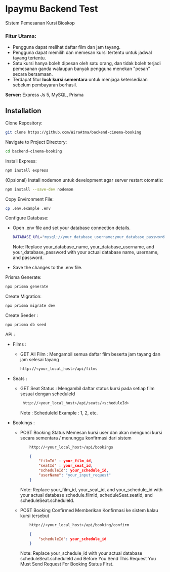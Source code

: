 # Ipaymu Backend Test

Sistem Pemesanan Kursi Bioskop

### Fitur Utama:
- Pengguna dapat melihat daftar film dan jam tayang.
- Pengguna dapat memilih dan memesan kursi tertentu untuk jadwal tayang tertentu.
- Satu kursi hanya boleh dipesan oleh satu orang, dan tidak boleh terjadi pemesanan ganda walaupun banyak pengguna menekan "pesan" secara bersamaan.
- Terdapat fitur **lock kursi sementara** untuk menjaga ketersediaan sebelum pembayaran berhasil.

**Server:** Express Js 5, MySQL, Prisma

## Installation

Clone Repository:

```bash
git clone https://github.com/WiraAtma/backend-cinema-booking
```

Navigate to Project Directory:

```bash
cd backend-cinema-booking
```

Install Express:

```bash
npm install express
```

(Opsional) Install nodemon untuk development agar server restart otomatis:
```bash
npm install --save-dev nodemon
```

Copy Environment File:

```bash
cp .env.example .env
```

Configure Database:

-   Open .env file and set your database connection details.

    ```bash
    DATABASE_URL="mysql://your_database_username:your_database_password@localhost:5432/your_database_name?schema=public"
    ```

    Note: Replace your_database_name, your_database_username, and your_database_password with your actual database name, username, and password.

-   Save the changes to the .env file.

Prisma Generate:

```bash
npx prisma generate
```

Create Migration:

```bash
npx prisma migrate dev
```

Create Seeder :
```bash
npx prisma db seed
```

API :
- Films :
    - GET All Film :
        Mengambil semua daftar film beserta jam tayang dan jam selesai tayang
        ```bash
        http://<your_local_host>/api/films
        ```

- Seats :
    - GET Seat Status :
        Mengambil daftar status kursi pada setiap film sesuai dengan scheduleId
       ```bash
        http://<your_local_host>/api/seats/<scheduleId>
        ``` 
        Note : ScheduleId Example : 1, 2, etc.
        
- Bookings :
    - POST Booking Status
        Memesan kursi user dan akan mengunci kursi secara sementara / menunggu konfirmasi dari sistem

        ```bash
            http://<your_local_host>/api/bookings
        ``` 
        ```json
            {
                "filmId" : your_film_id,
                "seatId" : your_seat_id,
                "scheduleId": your_schedule_id,
                "userName": "your_input_request"
            }
        ```
        Note: Replace your_film_id, your_seat_id, and your_schedule_id with your actual database schedule.filmId, scheduleSeat.seatId, and scheduleSeat.scheduleId.

    - POST Booking Confirmed
        Memberikan Konfirmasi ke sistem kalau kursi tersebut
        
        ```bash
            http://<your_local_host>/api/booking/confirm
        ```
        ```json
            {
                "scheduleId": your_schedule_id
            }
        ```
        Note: Replace your_schedule_id with your actual database scheduleSeat.scheduleId and Before You Send This Request You Must Send Request For Booking Status First.


    
